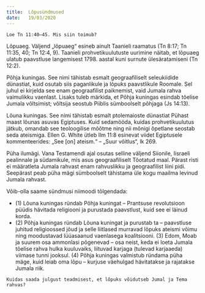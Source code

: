 ```yaml
---
title:  Lõpusündmused
date:   19/03/2020
---
```


`Loe Tn 11:40–45. Mis siin toimub?`

Lõpuaeg. Väljend „lõpuaeg“ esineb ainult Taanieli raamatus (Tn 8:17; Tn 11:35, 40; Tn 12:4, 9). Taanieli prohvetikuulutuste uurimine näitab, et lõpuaeg ulatub paavstluse langemisest 1798. aastal kuni surnute ülesäratamiseni (Tn 12:2).

Põhja kuningas. See nimi tähistab esmalt geograafiliselt seleukiidide dünastiat, kuid osutab siis paganlikule ja lõpuks paavstlikule Roomale. Sel juhul ei kirjelda see enam geograafilist paiknemist, vaid Jumala rahva vaimulikku vaenlast. Lisaks tuleb märkida, et Põhja kuningas esindab tõelise Jumala võltsimist; võltsija seostub Piiblis sümboolselt põhjaga (Js 14:13).

Lõuna kuningas. See nimi tähistab esmalt ptolemaioste dünastiat Pühast maast lõunas asuvas Egiptuses. Kuid sedamööda, kuidas prohvetikuulutus jätkub, omandab see teoloogilise mõõtme ning nii mõnigi õpetlane seostab seda ateismiga. Ellen G. White ütleb Ilm 11:8 esinevat viidet Egiptusele kommenteerides: „See [on] ateism.“ – „Suur võitlus“, lk 269.

Püha ilumägi. Vana Testamendi ajal osutas selline väljend Siionile, Iisraeli pealinnale ja südamikule, mis asus geograafiliselt Tõotatud maal. Pärast risti ei määratleta Jumala rahvast enam rahvuslikku ja geograafilist liini pidi. Seepärast peab püha mägi sümboolselt tähistama üle kogu maailma levinud Jumala rahvast.

Võib-olla saame sündmusi niimoodi tõlgendada:

- (1) Lõuna kuningas ründab Põhja kuningat – Prantsuse revolutsioon püüdis hävitada religiooni ja purustada paavstlust, kuid see ei läinud korda.  
- (2) Põhja kuningas ründab Lõuna kuningat ja purustab ta – paavstluse juhitud religioossed jõud ja selle liitlased murravad lõpuks ateismi võimu ning moodustavad lüüasaanud vaenlasega koalitsiooni. (3) Edom, Moab ja suurem osa ammonlasi põgenevad – osa neist, keda ei loeta Jumala tõelise rahva hulka kuuluvaiks, liituvad karjaga (tulevad karjaaeda) viimase tunni jooksul. (4) Põhja kuningas valmistub ründama püha mäge, kuid leiab oma lõpu – kurjuse väehulgad hävitatakse ja rajatakse Jumala riik.

`Kuidas saada julgust teadmisest, et lõpuks võidutseb Jumal ja Tema rahvas?`
